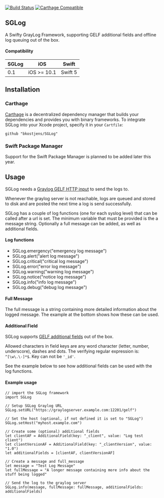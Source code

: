 [![Build Status](https://api.travis-ci.com/bkostjens/SGLog.svg?branch=master)](https://travis-ci.com/bkostjens/SGLog)
[![Carthage Compatible](https://img.shields.io/badge/Carthage-compatible-4BC51D.svg?style=flat)](https://github.com/Carthage/Carthage)

## SGLog
A Swifty GrayLog Framework, supporting GELF additional fields and offline log queuing out of the box.

#### Compatibility

| SGLog | iOS | Swift
|--|--|--|
| 0.1 | iOS >= 10.1 | Swift 5 |
 
## Installation
### Carthage

[Carthage](https://github.com/Carthage/Carthage) is a decentralized dependency manager that builds your dependencies and provides you with binary frameworks. To integrate SGLog into your Xcode project, specify it in your `Cartfile`:

```ogdl
github "bkostjens/SGLog"
```

### Swift Package Manager

Support for the Swift Package Manager is planned to be added later this year.

## Usage

SGLog needs a [Graylog GELF HTTP input](https://docs.graylog.org/en/3.0/pages/sending_data.html#gelf-via-http) to send the logs to.

Whenever the graylog server is not reachable, logs are queued and stored to disk and are posted the next time a log is send successfully.

SGLog has a couple of  log functions  (one for each syslog level) that can be called after a url is set. The minimum variable that must be provided is the a message string. Optionally a full message can be added, as well as additional fields. 

#### Log functions
 - SGLog.emergency("emergency log message")
 - SGLog.alert("alert log message")
 - SGLog.critical("critical log message")
 - SGLog.error("error log message")
 - SGLog.warning("warning log message")
 - SGLog.notice("notice log message")
 - SGLog.info("info log message")
 - SGLog.debug("debug log message")

#### Full Message

The full message is a string containing more detailed information about the logged message. The example at the bottom shows how these can be used.

#### Additional Field

SGLog supports [GELF additional fields](https://docs.graylog.org/en/3.0/pages/gelf.html#gelf-payload-specification) out of the box.

Allowed characters in field keys are any word character (letter, number, underscore), dashes and dots. The verifying regular expression is: `^[\w\.\-]*$`. Key can not be `'_id'`.

See the example below to see how additional fields can be used with the log functions.

#### Example usage

    // import the SGLog framework
    import SGLog
    
	// Setup SGLog Graylog URL
	SGLog.setURL("https://graylogserver.example.com:12201/gelf")
			
	// Set the host (optional, if not defined it is set to "SGLog")
	SGLog.setHost("myhost.example.com")
	    
	// Create some (optional) additional fields
	let clientAF = AdditionalField(key: "_client", value: "Log test client")
	let clientVersionAF = AdditionalField(key: "_clientVersion", value: "1.0")
	let additionalFields = [clientAF, clientVersionAF]
	
	// Create a message and full_message
	let message = "Test Log Message"
	let fullMessage = "A longer message containing more info about the stuff being logged"
	
	// Send the log to the graylog server
	SGLog.info(message, fullMessage: fullMessage, additionalFields: additionalFields)
	
